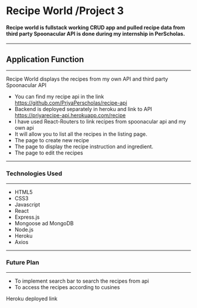 # Recipe World /Project 3

#### Recipe world is fullstack working CRUD app and pulled recipe data from third party Spoonacular API is done during my internship in PerScholas.
-----------------------------------------------------------------------------
## Application Function
-----------------------------------------------------------------------------------
 Recipe World displays the recipes from my own API and third party Spoonacular API
 - You can find my recipe api in the link https://github.com/PriyaPerscholas/recipe-api
 - Backend is deployed separately in heroku and link to API https://priyarecipe-api.herokuapp.com/recipe
 - I have used React-Routers to link recipes from spoonacular api and my own api 
 - It will allow you to list all the recipes in the listing page.
 - The page to create new recipe
 - The page to display the recipe instruction and ingredient.
 - The page to edit the recipes
-----------------------------------------------------------------------------------
### Technologies Used
---------------------------------------------------------------------------------------
- HTML5
- CSS3
- Javascript
- React
- Express.js
- Mongoose ad MongoDB
- Node.js
- Heroku
- Axios
--------------------------------------------------------------------------------
### Future Plan
------------------------------------------------------------------------------
- To implement search bar to search the recipes from api
- To access the recipes according to cusines

Heroku deployed link
